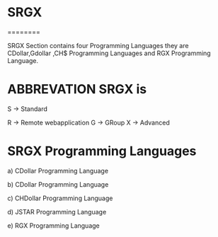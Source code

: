 # SRGX
========


SRGX Section contains  four  Programming Languages  they  are  CDollar,Gdollar ,CH$  Programming Languages and  RGX Programming
Language.


ABBREVATION SRGX is
===================

S -> Standard

R -> Remote  webapplication G -> GRoup X -> Advanced


SRGX  Programming Languages 
=============================


a) CDollar Programming  Language

b)  CDollar Programming  Language

c) CHDollar Programming  Language

d) JSTAR Programming  Language

e)  RGX  Programming  Language
